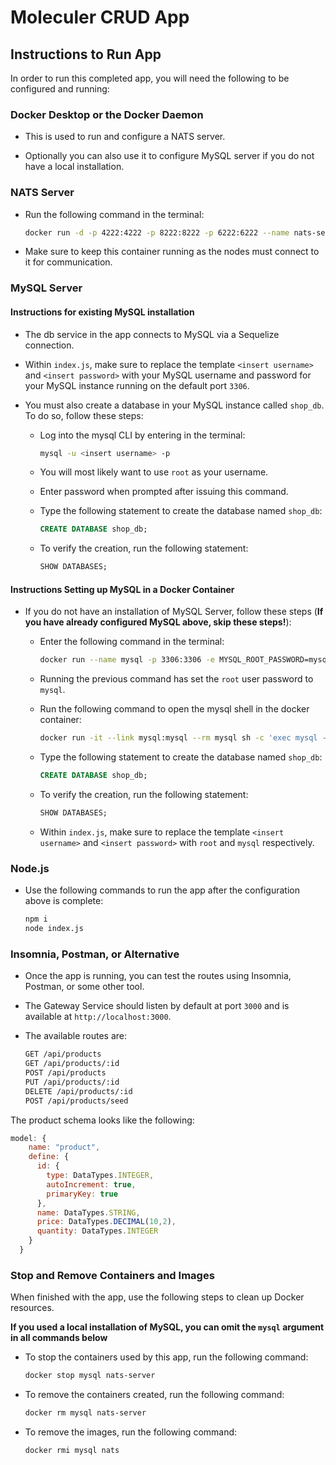 # Moleculer CRUD App

## Instructions to Run App

In order to run this completed app, you will need the following to be configured and running:

### Docker Desktop or the Docker Daemon

* This is used to run and configure a NATS server.

* Optionally you can also use it to configure MySQL server if you do not have a local installation.

### NATS Server

* Run the following command in the terminal:

  ```bash
  docker run -d -p 4222:4222 -p 8222:8222 -p 6222:6222 --name nats-server -ti nats:latest
  ```

* Make sure to keep this container running as the nodes must connect to it for communication.

### MySQL Server

#### Instructions for existing MySQL installation

* The db service in the app connects to MySQL via a Sequelize connection.

* Within `index.js`, make sure to replace the template `<insert username>` and `<insert password>` with your MySQL username and password for your MySQL instance running on the default port `3306`.

* You must also create a database in your MySQL instance called `shop_db`. To do so, follow these steps:

  * Log into the mysql CLI by entering in the terminal:

    ```bash
    mysql -u <insert username> -p
    ```

  * You will most likely want to use `root` as your username.

  * Enter password when prompted after issuing this command.

  * Type the following statement to create the database named `shop_db`:

    ```sql
    CREATE DATABASE shop_db;
    ```

  * To verify the creation, run the following statement:

    ```sql
    SHOW DATABASES;
    ```

#### Instructions Setting up MySQL in a Docker Container

* If you do not have an installation of MySQL Server, follow these steps (**If you have already configured MySQL above, skip these steps!**):

  * Enter the following command in the terminal:

    ```bash
    docker run --name mysql -p 3306:3306 -e MYSQL_ROOT_PASSWORD=mysql -d mysql
    ```

  * Running the previous command has set the `root` user password to `mysql`.

  * Run the following command to open the mysql shell in the docker container:

    ```bash
    docker run -it --link mysql:mysql --rm mysql sh -c 'exec mysql -h"$MYSQL_PORT_3306_TCP_ADDR" -P"$MYSQL_PORT_3306_TCP_PORT" -uroot -p"$MYSQL_ENV_MYSQL_ROOT_PASSWORD"'
    ```

  * Type the following statement to create the database named `shop_db`:

    ```sql
    CREATE DATABASE shop_db;
    ```

  * To verify the creation, run the following statement:

    ```sql
    SHOW DATABASES;
    ```

  * Within `index.js`, make sure to replace the template `<insert username>` and `<insert password>` with `root` and `mysql` respectively.

### Node.js

* Use the following commands to run the app after the configuration above is complete:

  ```bash
  npm i
  node index.js
  ```

### Insomnia, Postman, or Alternative

* Once the app is running, you can test the routes using Insomnia, Postman, or some other tool.

* The Gateway Service should listen by default at port `3000` and is available at `http://localhost:3000`.

* The available routes are:

  ```txt
  GET /api/products
  GET /api/products/:id
  POST /api/products
  PUT /api/products/:id
  DELETE /api/products/:id
  POST /api/products/seed
  ```

The product schema looks like the following:

  ```js
  model: {
      name: "product",
      define: {
        id: {
          type: DataTypes.INTEGER,
          autoIncrement: true,
          primaryKey: true
        },
        name: DataTypes.STRING,
        price: DataTypes.DECIMAL(10,2),
        quantity: DataTypes.INTEGER
      }
    }
  ```

### Stop and Remove Containers and Images

When finished with the app, use the following steps to clean up Docker resources.

**If you used a local installation of MySQL, you can omit the `mysql` argument in all commands below**

* To stop the containers used by this app, run the following command:

  ```bash
  docker stop mysql nats-server
  ```

* To remove the containers created, run the following command:

  ```bash
  docker rm mysql nats-server
  ```

* To remove the images, run the following command:

  ```bash
  docker rmi mysql nats
  ```
